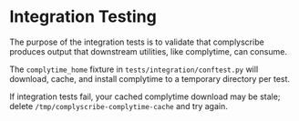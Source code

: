 # Integration Testing

The purpose of the integration tests is to validate that complyscribe produces output that downstream utilities, like complytime, can consume.

The `complytime_home` fixture in `tests/integration/conftest.py` will download, cache, and install complytime to a temporary directory per test.

If integration tests fail, your cached complytime download may be stale; delete `/tmp/complyscribe-complytime-cache` and try again.

